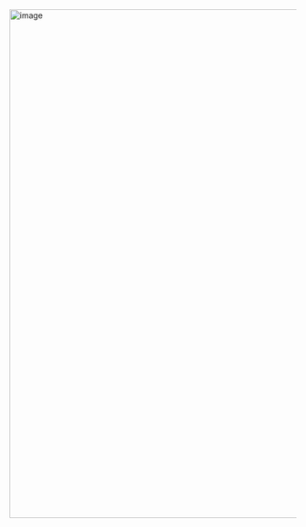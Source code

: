 <img width="855" height="894" alt="image" src="https://github.com/user-attachments/assets/8f84e6ec-bfe7-4fcb-bacd-bf995ff636af" />
